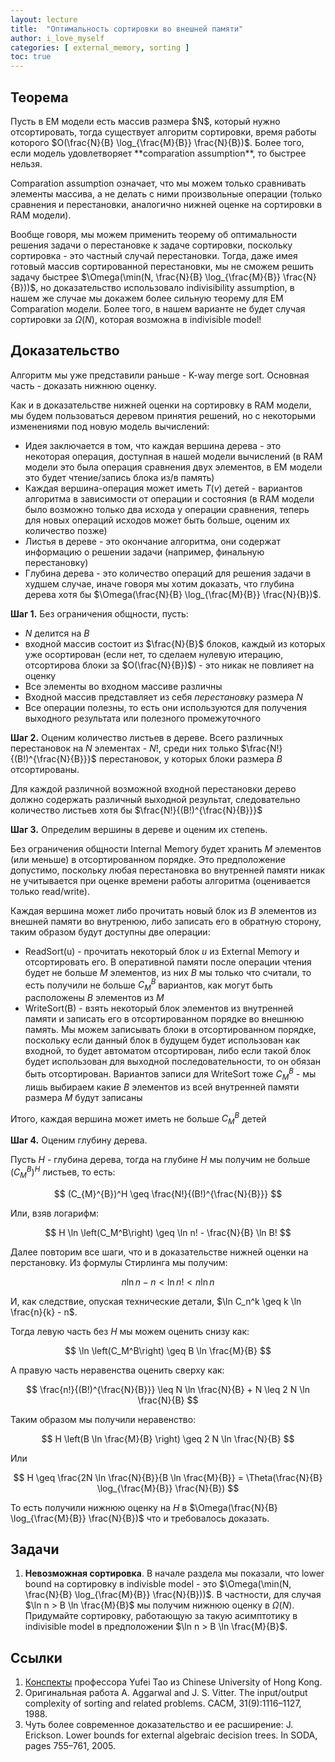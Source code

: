 ```yaml
---
layout: lecture
title:  "Оптимальность сортировки во внешней памяти"
author: i_love_myself
categories: [ external_memory, sorting ]
toc: true
---
```


## Теорема

<div markdown="1" class="alert alert-theorem">
Пусть в EM модели есть массив размера $N$, который нужно отсортировать, тогда существует алгоритм сортировки, время работы которого $O(\frac{N}{B} \log_{\frac{M}{B}} \frac{N}{B})$. Более того, если модель удовлетворяет **comparation assumption**, то быстрее нельзя.
</div>

Comparation assumption означает, что мы можем только сравнивать элементы массива, а не делать с ними произвольные операции (только сравнения и перестановки, аналогично нижней оценке на сортировки в RAM модели).

Вообще говоря, мы можем применить теорему об оптимальности решения задачи о перестановке к задаче сортировки, поскольку сортировка - это частный случай перестановки. Тогда, даже имея готовый массив сортированной перестановки, мы не сможем решить задачу быстрее $\Omega(\min(N, \frac{N}{B} \log_{\frac{M}{B}} \frac{N}{B}))$, но доказательство использовало indivisibility assumption, в нашем же случае мы докажем более сильную теорему для EM Comparation модели. Более того, в нашем варианте не будет случая сортировки за $\Omega(N)$, которая возможна в indivisible model!

## Доказательство

Алгоритм мы уже представили раньше - K-way merge sort. Основная часть - доказать нижнюю оценку.

Как и в доказательстве нижней оценки на сортировку в RAM модели, мы будем пользоваться деревом принятия решений, но с некоторыми изменениями под новую модель вычислений:

* Идея заключается в том, что каждая вершина дерева - это некоторая операция, доступная в нашей модели вычислений (в RAM модели это была операция сравнения двух элементов, в EM модели это будет чтение/запись блока из/в память)
* Каждая вершина-операция может иметь $T(v)$ детей - вариантов алгоритма в зависимости от операции и состояния (в RAM модели было возможно только два исхода у операции сравнения, теперь для новых операций исходов может быть больше, оценим их количество позже)
* Листья в дереве - это окончание алгоритма, они содержат информацию о решении задачи (например, финальную перестановку)
* Глубина дерева - это количество операций для решения задачи в худшем случае, иначе говоря мы хотим доказать, что глубина дерева хотя бы $\Omega(\frac{N}{B} \log_{\frac{M}{B}} \frac{N}{B})$.

**Шаг 1.** Без ограничения общности, пусть:

* $N$ делится на $B$
* входной массив состоит из $\frac{N}{B}$ блоков, каждый из которых уже осортирован (если нет, то сделаем нулевую итерацию, отсортирова блоки за $O(\frac{N}{B})$) - это никак не повлияет на оценку
* Все элементы во входном массиве различны
* Входной массив представляет из себя _перестановку_ размера $N$
* Все операции полезны, то есть они используются для получения выходного результата или полезного промежуточного

**Шаг 2.** Оценим количество листьев в дереве. Всего различных перестановок на $N$ элементах - $N!$, среди них только $\frac{N!}{(B!)^{\frac{N}{B}}}$ перестановок, у которых блоки размера $B$ отсортированы.

Для каждой различной возможной входной перестановки дерево должно содержать различный выходной результат, следовательно количество листьев хотя бы $\frac{N!}{(B!)^{\frac{N}{B}}}$

**Шаг 3.** Определим вершины в дереве и оценим их степень.

Без ограничения общности Internal Memory будет хранить $M$ элементов (или меньше) в отсортированном порядке. Это предположение допустимо, поскольку любая перестановка во внутренней памяти никак не учитывается при оценке времени работы алгоритма (оценивается только read/write).

Каждая вершина может либо прочитать новый блок из $B$ элементов из внешней памяти во внутренюю, либо записать его в обратную сторону, таким образом будут доступны две операции:

* ReadSort(u) - прочитать некоторый блок $u$ из External Memory и отсортировать его. В оперативной памяти после операции чтения будет не больше $M$ элементов, из них $B$ мы только что считали, то есть получили не больше $C_{M}^{B}$ вариантов, как могут быть расположены $B$ элементов из $M$
* WriteSort(B) - взять некоторый блок элементов из внутренней памяти и записать его в отсортированном порядке во внешнюю память. Мы можем записывать блоки в отсортированном порядке, поскольку если данный блок в будущем будет использован как входной, то будет автоматом отсортирован, либо если такой блок будет использован для выходной последовательности, то он обязан быть отсортирован. Вариантов записи для WriteSort тоже $C_{M}^{B}$ - мы лишь выбираем какие $B$ элементов из всей внутренней памяти размера $M$ будут записаны

Итого, каждая вершина может иметь не больше $C_{M}^{B}$ детей

**Шаг 4.** Оценим глубину дерева.

Пусть $H$ - глубина дерева, тогда на глубине $H$ мы получим не больше $(C_{M}^{B})^{H}$ листьев, то есть:

$$
(С_{M}^{B})^H \geq \frac{N!}{(B!)^{\frac{N}{B}}}
$$

Или, взяв логарифм:

$$
H \ln \left(C_M^B\right) \geq \ln n! - \frac{N}{B} \ln B!
$$

Далее повторим все шаги, что и в доказательстве нижней оценки на перстановку. Из формулы Стирлинга мы получим:

$$
n \ln n - n < \ln n! < n \ln n
$$

И, как следствие, опуская технические детали, $\ln C_n^k \geq k \ln \frac{n}{k} - n$.

Тогда левую часть без $H$ мы можем оценить снизу как:

$$ \ln \left(C_M^B\right) \geq B \ln \frac{M}{B} $$

А правую часть неравенства оценить сверху как:

$$
\frac{n!}{(B!)^{\frac{N}{B}}} \leq N \ln \frac{N}{B} + N \leq 2 N \ln \frac{N}{B}
$$

Таким образом мы получили неравенство:

$$
H \left(B \ln \frac{M}{B} \right) \geq 2 N \ln \frac{N}{B}
$$

Или

$$
H \geq \frac{2N \ln \frac{N}{B}}{B \ln \frac{M}{B}} = \Theta(\frac{N}{B} \log_{\frac{M}{B}} \frac{N}{B})
$$

То есть получили нижнюю оценку на $H$ в $\Omega(\frac{N}{B} \log_{\frac{M}{B}} \frac{N}{B})$ что и требовалось доказать.

## Задачи

1. **Невозможная сортировка**. В начале раздела мы показали, что lower bound на сортировку в indivisble model - это $\Omega(\min(N, \frac{N}{B} \log_{\frac{M}{B}} \frac{N}{B}))$. В частности, для случая $\ln n > B \ln \frac{M}{B}$ мы получим нижнюю оценку в $\Omega(N)$. Придумайте сортировку, работающую за такую асимптотику в indivisible model в предположении $\ln n > B \ln \frac{M}{B}$.

## Ссылки

1. [Конспекты](https://www.cse.cuhk.edu.hk/~taoyf/course/5020/fall14/notes/comp.pdf) профессора Yufei Tao из Chinese University of Hong Kong.
2. Оригинальная работа A. Aggarwal and J. S. Vitter. The input/output complexity of sorting and related problems.
CACM, 31(9):1116–1127, 1988.
3. Чуть более современное доказательство и ее расширение:  J. Erickson. Lower bounds for external algebraic decision trees. In SODA, pages 755–761, 2005.
